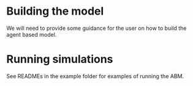 # Building the model
We will need to provide some guidance for the user on how to build the agent based model.

# Running simulations
See READMEs in the example folder for examples of running the ABM.
